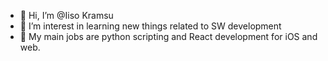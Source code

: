 - 👋 Hi, I’m @Iiso Kramsu
- 👀 I’m interest in learning new things related to SW development 
- 🌱 My main jobs are python scripting and React development for iOS and web.


<!---
ikramsu is a ✨ special ✨ repository because its `README.md` (this file) appears on your GitHub profile.
You can click the Preview link to take a look at your changes.
--->
